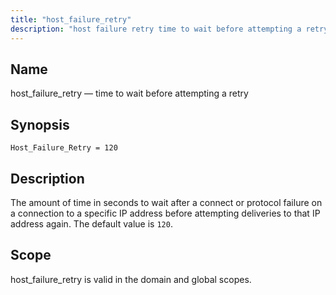 ```yaml
---
title: "host_failure_retry"
description: "host failure retry time to wait before attempting a retry Host Failure Retry 120 The amount of time in seconds to wait after a connect or protocol failure on a connection to a specific IP address before attempting deliveries to that IP address again The default value is 120 host..."
---
```


<a name="conf.ref.host_failure_retry"></a> 
## Name

host_failure_retry — time to wait before attempting a retry

## Synopsis

`Host_Failure_Retry = 120`

<a name="idp24781328"></a> 
## Description

The amount of time in seconds to wait after a connect or protocol failure on a connection to a specific IP address before attempting deliveries to that IP address again. The default value is `120`.

<a name="idp24783776"></a> 
## Scope

host_failure_retry is valid in the domain and global scopes.
